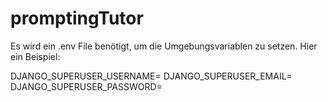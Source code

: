 # promptingTutor

Es wird ein .env File benötigt, um die Umgebungsvariablen zu setzen. Hier ein Beispiel:

DJANGO_SUPERUSER_USERNAME=
DJANGO_SUPERUSER_EMAIL=
DJANGO_SUPERUSER_PASSWORD=

